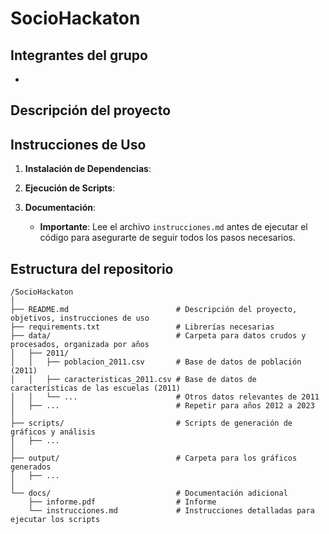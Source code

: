 # SocioHackaton

## Integrantes del grupo

- 

## Descripción del proyecto

## Instrucciones de Uso

1. **Instalación de Dependencias**:

2. **Ejecución de Scripts**:

3. **Documentación**:
   - **Importante**: Lee el archivo `instrucciones.md` antes de ejecutar el código para asegurarte de seguir todos los pasos necesarios.

## Estructura del repositorio

```plaintext
/SocioHackaton
│
├── README.md                        # Descripción del proyecto, objetivos, instrucciones de uso
├── requirements.txt                 # Librerías necesarias 
├── data/                            # Carpeta para datos crudos y procesados, organizada por años
│   ├── 2011/
│   │   ├── poblacion_2011.csv       # Base de datos de población (2011)
│   │   ├── caracteristicas_2011.csv # Base de datos de características de las escuelas (2011)
│   │   └── ...                      # Otros datos relevantes de 2011
│   ├── ...                          # Repetir para años 2012 a 2023
│
├── scripts/                         # Scripts de generación de gráficos y análisis
│   ├── ...
│
├── output/                          # Carpeta para los gráficos generados
│   ├── ...
│
└── docs/                            # Documentación adicional
    ├── informe.pdf                  # Informe 
    └── instrucciones.md             # Instrucciones detalladas para ejecutar los scripts
```
